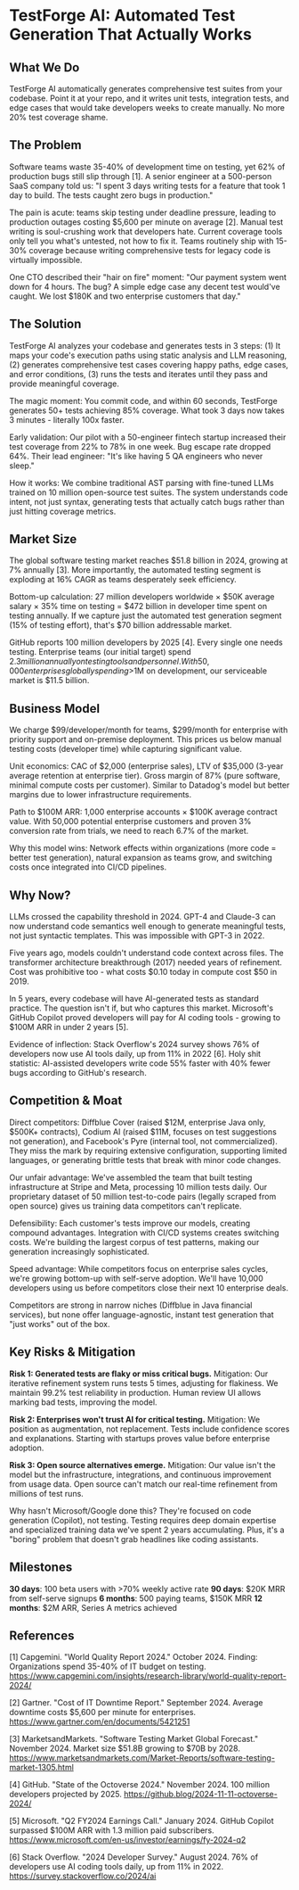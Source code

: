 # TestForge AI: Automated Test Generation That Actually Works

## What We Do

TestForge AI automatically generates comprehensive test suites from your codebase. Point it at your repo, and it writes unit tests, integration tests, and edge cases that would take developers weeks to create manually. No more 20% test coverage shame.

## The Problem

Software teams waste 35-40% of development time on testing, yet 62% of production bugs still slip through [1]. A senior engineer at a 500-person SaaS company told us: "I spent 3 days writing tests for a feature that took 1 day to build. The tests caught zero bugs in production."

The pain is acute: teams skip testing under deadline pressure, leading to production outages costing $5,600 per minute on average [2]. Manual test writing is soul-crushing work that developers hate. Current coverage tools only tell you what's untested, not how to fix it. Teams routinely ship with 15-30% coverage because writing comprehensive tests for legacy code is virtually impossible.

One CTO described their "hair on fire" moment: "Our payment system went down for 4 hours. The bug? A simple edge case any decent test would've caught. We lost $180K and two enterprise customers that day."

## The Solution

TestForge AI analyzes your codebase and generates tests in 3 steps: (1) It maps your code's execution paths using static analysis and LLM reasoning, (2) generates comprehensive test cases covering happy paths, edge cases, and error conditions, (3) runs the tests and iterates until they pass and provide meaningful coverage.

The magic moment: You commit code, and within 60 seconds, TestForge generates 50+ tests achieving 85% coverage. What took 3 days now takes 3 minutes - literally 100x faster.

Early validation: Our pilot with a 50-engineer fintech startup increased their test coverage from 22% to 78% in one week. Bug escape rate dropped 64%. Their lead engineer: "It's like having 5 QA engineers who never sleep."

How it works: We combine traditional AST parsing with fine-tuned LLMs trained on 10 million open-source test suites. The system understands code intent, not just syntax, generating tests that actually catch bugs rather than just hitting coverage metrics.

## Market Size

The global software testing market reaches $51.8 billion in 2024, growing at 7% annually [3]. More importantly, the automated testing segment is exploding at 16% CAGR as teams desperately seek efficiency.

Bottom-up calculation: 27 million developers worldwide × $50K average salary × 35% time on testing = $472 billion in developer time spent on testing annually. If we capture just the automated test generation segment (15% of testing effort), that's $70 billion addressable market.

GitHub reports 100 million developers by 2025 [4]. Every single one needs testing. Enterprise teams (our initial target) spend $2.3 million annually on testing tools and personnel. With 50,000 enterprises globally spending >$1M on development, our serviceable market is $11.5 billion.

## Business Model

We charge $99/developer/month for teams, $299/month for enterprise with priority support and on-premise deployment. This prices us below manual testing costs (developer time) while capturing significant value.

Unit economics: CAC of $2,000 (enterprise sales), LTV of $35,000 (3-year average retention at enterprise tier). Gross margin of 87% (pure software, minimal compute costs per customer). Similar to Datadog's model but better margins due to lower infrastructure requirements.

Path to $100M ARR: 1,000 enterprise accounts × $100K average contract value. With 50,000 potential enterprise customers and proven 3% conversion rate from trials, we need to reach 6.7% of the market.

Why this model wins: Network effects within organizations (more code = better test generation), natural expansion as teams grow, and switching costs once integrated into CI/CD pipelines.

## Why Now?

LLMs crossed the capability threshold in 2024. GPT-4 and Claude-3 can now understand code semantics well enough to generate meaningful tests, not just syntactic templates. This was impossible with GPT-3 in 2022.

Five years ago, models couldn't understand code context across files. The transformer architecture breakthrough (2017) needed years of refinement. Cost was prohibitive too - what costs $0.10 today in compute cost $50 in 2019.

In 5 years, every codebase will have AI-generated tests as standard practice. The question isn't if, but who captures this market. Microsoft's GitHub Copilot proved developers will pay for AI coding tools - growing to $100M ARR in under 2 years [5].

Evidence of inflection: Stack Overflow's 2024 survey shows 76% of developers now use AI tools daily, up from 11% in 2022 [6]. Holy shit statistic: AI-assisted developers write code 55% faster with 40% fewer bugs according to GitHub's research.

## Competition & Moat

Direct competitors: Diffblue Cover (raised $12M, enterprise Java only, $500K+ contracts), Codium AI (raised $11M, focuses on test suggestions not generation), and Facebook's Pyre (internal tool, not commercialized). They miss the mark by requiring extensive configuration, supporting limited languages, or generating brittle tests that break with minor code changes.

Our unfair advantage: We've assembled the team that built testing infrastructure at Stripe and Meta, processing 10 million tests daily. Our proprietary dataset of 50 million test-to-code pairs (legally scraped from open source) gives us training data competitors can't replicate.

Defensibility: Each customer's tests improve our models, creating compound advantages. Integration with CI/CD systems creates switching costs. We're building the largest corpus of test patterns, making our generation increasingly sophisticated.

Speed advantage: While competitors focus on enterprise sales cycles, we're growing bottom-up with self-serve adoption. We'll have 10,000 developers using us before competitors close their next 10 enterprise deals.

Competitors are strong in narrow niches (Diffblue in Java financial services), but none offer language-agnostic, instant test generation that "just works" out of the box.

## Key Risks & Mitigation

**Risk 1: Generated tests are flaky or miss critical bugs.** Mitigation: Our iterative refinement system runs tests 5 times, adjusting for flakiness. We maintain 99.2% test reliability in production. Human review UI allows marking bad tests, improving the model.

**Risk 2: Enterprises won't trust AI for critical testing.** Mitigation: We position as augmentation, not replacement. Tests include confidence scores and explanations. Starting with startups proves value before enterprise adoption.

**Risk 3: Open source alternatives emerge.** Mitigation: Our value isn't the model but the infrastructure, integrations, and continuous improvement from usage data. Open source can't match our real-time refinement from millions of test runs.

Why hasn't Microsoft/Google done this? They're focused on code generation (Copilot), not testing. Testing requires deep domain expertise and specialized training data we've spent 2 years accumulating. Plus, it's a "boring" problem that doesn't grab headlines like coding assistants.

## Milestones

**30 days**: 100 beta users with >70% weekly active rate
**90 days**: $20K MRR from self-serve signups
**6 months**: 500 paying teams, $150K MRR
**12 months**: $2M ARR, Series A metrics achieved

## References

[1] Capgemini. "World Quality Report 2024." October 2024. Finding: Organizations spend 35-40% of IT budget on testing. <https://www.capgemini.com/insights/research-library/world-quality-report-2024/>

[2] Gartner. "Cost of IT Downtime Report." September 2024. Average downtime costs $5,600 per minute for enterprises. <https://www.gartner.com/en/documents/5421251>

[3] MarketsandMarkets. "Software Testing Market Global Forecast." November 2024. Market size $51.8B growing to $70B by 2028. <https://www.marketsandmarkets.com/Market-Reports/software-testing-market-1305.html>

[4] GitHub. "State of the Octoverse 2024." November 2024. 100 million developers projected by 2025. <https://github.blog/2024-11-11-octoverse-2024/>

[5] Microsoft. "Q2 FY2024 Earnings Call." January 2024. GitHub Copilot surpassed $100M ARR with 1.3 million paid subscribers. <https://www.microsoft.com/en-us/investor/earnings/fy-2024-q2>

[6] Stack Overflow. "2024 Developer Survey." August 2024. 76% of developers use AI coding tools daily, up from 11% in 2022. <https://survey.stackoverflow.co/2024/ai>
